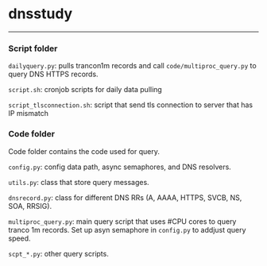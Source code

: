 # dnsstudy
----
### Script folder
`dailyquery.py`: pulls trancon1m records and call `code/multiproc_query.py` to query DNS HTTPS records.

`script.sh`: cronjob scripts for daily data pulling

`script_tlsconnection.sh`: script that send tls connection to server that has IP mismatch

### Code folder
Code folder contains the code used for query.

`config.py`: config data path, async semaphores, and DNS resolvers.

`utils.py`: class that store query messages.

`dnsrecord.py`: class for different DNS RRs (A, AAAA, HTTPS, SVCB, NS, SOA, RRSIG).

`multiproc_query.py`: main query script that uses #CPU cores to query tranco 1m records. Set up asyn semaphore in `config.py` to addjust query speed.

`scpt_*.py`: other query scripts. 

